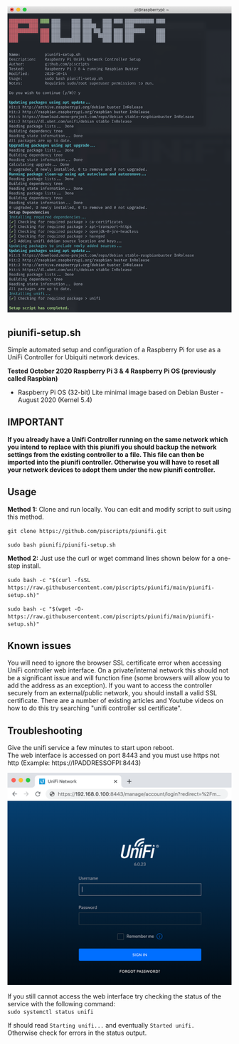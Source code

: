 ![piunifi Terminal Screenshot](/terminal.png)  

## piunifi-setup.sh
Simple automated setup and configuration of a Raspberry Pi for use as a UniFi Controller for Ubiquiti network devices.

**Tested October 2020 Raspberry Pi 3 & 4 Raspberry Pi OS (previously called Raspbian)**
- Raspberry Pi OS (32-bit) Lite minimal image based on Debian Buster - August 2020 (Kernel 5.4)    

## IMPORTANT  
**If you already have a Unifi Controller running on the same network which you intend to replace with this piunifi you should backup the network settings from the existing controller to a file. This file can then be imported into the piunifi controller. Otherwise you will have to reset all your network devices to adopt them under the new piunifi controller.**

## Usage
**Method 1:** Clone and run locally. You can edit and modify script to suit using this method.

`git clone https://github.com/piscripts/piunifi.git`

`sudo bash piunifi/piunifi-setup.sh`

**Method 2:** Just use the curl or wget command lines shown below for a one-step install.

`sudo bash -c "$(curl -fsSL https://raw.githubusercontent.com/piscripts/piunifi/main/piunifi-setup.sh)"`

`sudo bash -c "$(wget -O- https://raw.githubusercontent.com/piscripts/piunifi/main/piunifi-setup.sh)"`

## Known issues  

You will need to ignore the browser SSL certificate error when accessing UniFi controller web interface. On a private/internal network this should not be a significant issue and will function fine (some browsers will allow you to add the address as an exception). If you want to access the controller securely from an external/public network, you should install a valid SSL certificate. There are a number of existing articles and Youtube videos on how to do this try searching "unifi controller ssl certificate".

## Troubleshooting  

Give the unifi service a few minutes to start upon reboot.  
The web interface is accessed on port 8443 and you must use https not http (Example: https://IPADDRESSOFPI:8443)  

![piunifi Login Screenshot](/login.png) 

If you still cannot access the web interface try checking the status of the service with the following command:  
`sudo systemctl status unifi`

If should read `Starting unifi...` and eventually `Started unifi.`  
Otherwise check for errors in the status output.
